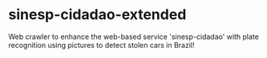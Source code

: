 # sinesp-cidadao-extended
Web crawler to enhance the web-based service 'sinesp-cidadao' with plate recognition using pictures to detect stolen cars in Brazil!
